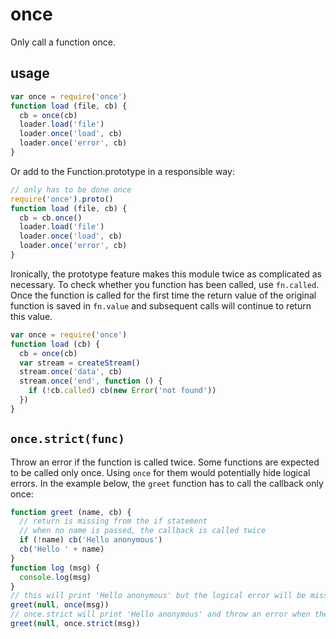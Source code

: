# once
Only call a function once.
## usage
```javascript
var once = require('once')
function load (file, cb) {
  cb = once(cb)
  loader.load('file')
  loader.once('load', cb)
  loader.once('error', cb)
}
```
Or add to the Function.prototype in a responsible way:
```javascript
// only has to be done once
require('once').proto()
function load (file, cb) {
  cb = cb.once()
  loader.load('file')
  loader.once('load', cb)
  loader.once('error', cb)
}
```
Ironically, the prototype feature makes this module twice as
complicated as necessary.
To check whether you function has been called, use `fn.called`. Once the
function is called for the first time the return value of the original
function is saved in `fn.value` and subsequent calls will continue to
return this value.
```javascript
var once = require('once')
function load (cb) {
  cb = once(cb)
  var stream = createStream()
  stream.once('data', cb)
  stream.once('end', function () {
    if (!cb.called) cb(new Error('not found'))
  })
}
```
## `once.strict(func)`
Throw an error if the function is called twice.
Some functions are expected to be called only once. Using `once` for them would
potentially hide logical errors.
In the example below, the `greet` function has to call the callback only once:
```javascript
function greet (name, cb) {
  // return is missing from the if statement
  // when no name is passed, the callback is called twice
  if (!name) cb('Hello anonymous')
  cb('Hello ' + name)
}
function log (msg) {
  console.log(msg)
}
// this will print 'Hello anonymous' but the logical error will be missed
greet(null, once(msg))
// once.strict will print 'Hello anonymous' and throw an error when the callback will be called the second time
greet(null, once.strict(msg))
```
